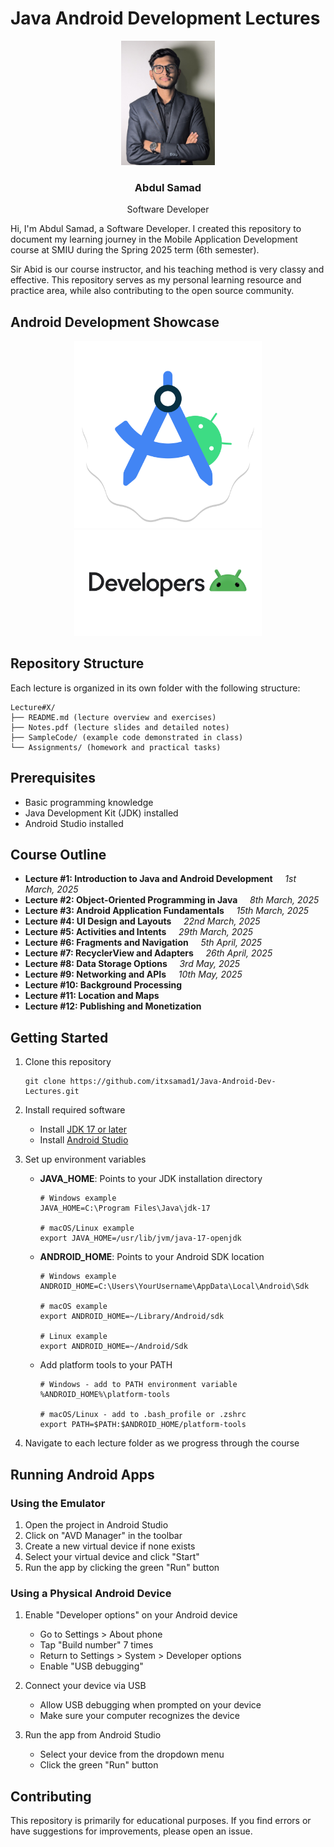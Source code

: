 # Java Android Development Lectures

<div align="center">
  <img src="images/sam-profile-pic.jpg" alt="Abdul Samad" width="150" />
  <h3>Abdul Samad</h3>
  <p>Software Developer</p>
</div>

Hi, I'm Abdul Samad, a Software Developer. I created this repository to document my learning journey in the Mobile Application Development course at SMIU during the Spring 2025 term (6th semester). 

Sir Abid is our course instructor, and his teaching method is very classy and effective. This repository serves as my personal learning resource and practice area, while also contributing to the open source community.

## Android Development Showcase

<div align="center">
  <img src="images/android-studio-icon.png" alt="Android Studio" width="300" />
  <img src="images/android-developers.png" alt="Android Developers" width="300" />
</div>

## Repository Structure

Each lecture is organized in its own folder with the following structure:

```
Lecture#X/
├── README.md (lecture overview and exercises)
├── Notes.pdf (lecture slides and detailed notes)
├── SampleCode/ (example code demonstrated in class)
└── Assignments/ (homework and practical tasks)
```

## Prerequisites

- Basic programming knowledge
- Java Development Kit (JDK) installed
- Android Studio installed

## Course Outline

- **Lecture #1: Introduction to Java and Android Development**  &nbsp;&nbsp;&nbsp;  *1st March, 2025*
- **Lecture #2: Object-Oriented Programming in Java**  &nbsp;&nbsp;&nbsp;  *8th March, 2025*
- **Lecture #3: Android Application Fundamentals**  &nbsp;&nbsp;&nbsp;  *15th March, 2025*
- **Lecture #4: UI Design and Layouts**  &nbsp;&nbsp;&nbsp;  *22nd March, 2025*
- **Lecture #5: Activities and Intents**  &nbsp;&nbsp;&nbsp;  *29th March, 2025*
- **Lecture #6: Fragments and Navigation**  &nbsp;&nbsp;&nbsp;  *5th April, 2025*
- **Lecture #7: RecyclerView and Adapters**  &nbsp;&nbsp;&nbsp;  *26th April, 2025*
- **Lecture #8: Data Storage Options**  &nbsp;&nbsp;&nbsp;  *3rd May, 2025*
- **Lecture #9: Networking and APIs**  &nbsp;&nbsp;&nbsp;  *10th May, 2025*
- **Lecture #10: Background Processing**
- **Lecture #11: Location and Maps**
- **Lecture #12: Publishing and Monetization**

## Getting Started

1. Clone this repository
   ```
   git clone https://github.com/itxsamad1/Java-Android-Dev-Lectures.git
   ```

2. Install required software
   - Install [JDK 17 or later](https://www.oracle.com/java/technologies/downloads/)
   - Install [Android Studio](https://developer.android.com/studio)

3. Set up environment variables
   - **JAVA_HOME**: Points to your JDK installation directory
     ```
     # Windows example
     JAVA_HOME=C:\Program Files\Java\jdk-17
     
     # macOS/Linux example
     export JAVA_HOME=/usr/lib/jvm/java-17-openjdk
     ```
   
   - **ANDROID_HOME**: Points to your Android SDK location
     ```
     # Windows example
     ANDROID_HOME=C:\Users\YourUsername\AppData\Local\Android\Sdk
     
     # macOS example
     export ANDROID_HOME=~/Library/Android/sdk
     
     # Linux example
     export ANDROID_HOME=~/Android/Sdk
     ```
   
   - Add platform tools to your PATH
     ```
     # Windows - add to PATH environment variable
     %ANDROID_HOME%\platform-tools
     
     # macOS/Linux - add to .bash_profile or .zshrc
     export PATH=$PATH:$ANDROID_HOME/platform-tools
     ```

4. Navigate to each lecture folder as we progress through the course

## Running Android Apps

### Using the Emulator
1. Open the project in Android Studio
2. Click on "AVD Manager" in the toolbar
3. Create a new virtual device if none exists
4. Select your virtual device and click "Start"
5. Run the app by clicking the green "Run" button

### Using a Physical Android Device
1. Enable "Developer options" on your Android device
   - Go to Settings > About phone
   - Tap "Build number" 7 times
   - Return to Settings > System > Developer options
   - Enable "USB debugging"

2. Connect your device via USB
   - Allow USB debugging when prompted on your device
   - Make sure your computer recognizes the device

3. Run the app from Android Studio
   - Select your device from the dropdown menu
   - Click the green "Run" button

## Contributing

This repository is primarily for educational purposes. If you find errors or have suggestions for improvements, please open an issue.
